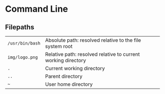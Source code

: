# Command Line

## Filepaths

|                 |                                                               |
| --------------- | ------------------------------------------------------------- |
| `/usr/bin/bash` | Absolute path: resolved relative to the file system root      |
| `img/logo.png`  | Relative path: resolved relative to current working directory |
| `.`             | Current working directory                                     |
| `..`            | Parent directory                                              |
| `~`             | User home directory                                           |

